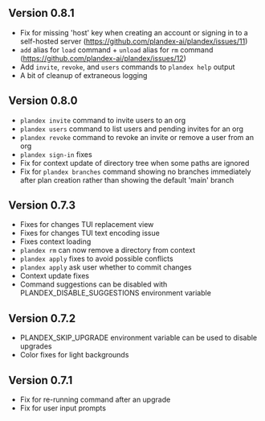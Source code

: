 ## Version 0.8.1
- Fix for missing 'host' key when creating an account or signing in to a self-hosted server (https://github.com/plandex-ai/plandex/issues/11)
- `add` alias for `load` command + `unload` alias for `rm` command (https://github.com/plandex-ai/plandex/issues/12)
- Add `invite`, `revoke`, and `users` commands to `plandex help` output
- A bit of cleanup of extraneous logging

## Version 0.8.0
- `plandex invite` command to invite users to an org
- `plandex users` command to list users and pending invites for an org
- `plandex revoke` command to revoke an invite or remove a user from an org
- `plandex sign-in` fixes
- Fix for context update of directory tree when some paths are ignored
- Fix for `plandex branches` command showing no branches immediately after plan creation rather than showing the default 'main' branch

## Version 0.7.3
- Fixes for changes TUI replacement view
- Fixes for changes TUI text encoding issue
- Fixes context loading
- `plandex rm` can now remove a directory from context
- `plandex apply` fixes to avoid possible conflicts
- `plandex apply` ask user whether to commit changes
- Context update fixes
- Command suggestions can be disabled with PLANDEX_DISABLE_SUGGESTIONS environment variable

## Version 0.7.2
- PLANDEX_SKIP_UPGRADE environment variable can be used to disable upgrades
- Color fixes for light backgrounds

## Version 0.7.1
- Fix for re-running command after an upgrade
- Fix for user input prompts
